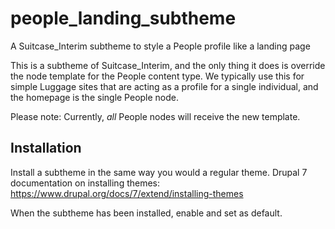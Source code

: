 # people_landing_subtheme
A Suitcase_Interim subtheme to style a People profile like a landing page

This is a subtheme of Suitcase_Interim, and the only thing it does is override the node template for the People content type. We typically use this for simple Luggage sites that are acting as a profile for a single individual, and the homepage is the single People node.

Please note: Currently, *all* People nodes will receive the new template. 

## Installation
Install a subtheme in the same way you would a regular theme. Drupal 7 documentation on installing themes: https://www.drupal.org/docs/7/extend/installing-themes

When the subtheme has been installed, enable and set as default. 
